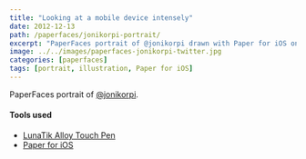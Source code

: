 ```yaml
---
title: "Looking at a mobile device intensely"
date: 2012-12-13
path: /paperfaces/jonikorpi-portrait/
excerpt: "PaperFaces portrait of @jonikorpi drawn with Paper for iOS on an iPad."
image: ../../images/paperfaces-jonikorpi-twitter.jpg
categories: [paperfaces]
tags: [portrait, illustration, Paper for iOS]
---
```


PaperFaces portrait of [@jonikorpi](https://twitter.com/jonikorpi).

#### Tools used

- [LunaTik Alloy Touch Pen](https://www.amazon.com/gp/product/B00821TR7G/ref=as_li_ss_tl?ie=UTF8&tag=mademist-20&linkCode=as2&camp=1789&creative=390957&creativeASIN=B00821TR7G)
- [Paper for iOS](https://paper.bywetransfer.com/)
